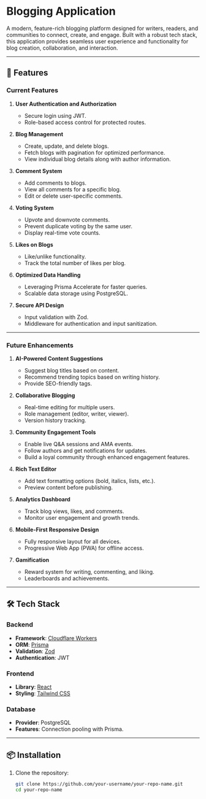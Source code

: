 # Blogging Application

A modern, feature-rich blogging platform designed for writers, readers, and communities to connect, create, and engage. Built with a robust tech stack, this application provides seamless user experience and functionality for blog creation, collaboration, and interaction.

---

## 🚀 Features

### Current Features
1. **User Authentication and Authorization**
   - Secure login using JWT.
   - Role-based access control for protected routes.

2. **Blog Management**
   - Create, update, and delete blogs.
   - Fetch blogs with pagination for optimized performance.
   - View individual blog details along with author information.

3. **Comment System**
   - Add comments to blogs.
   - View all comments for a specific blog.
   - Edit or delete user-specific comments.

4. **Voting System**
   - Upvote and downvote comments.
   - Prevent duplicate voting by the same user.
   - Display real-time vote counts.

5. **Likes on Blogs**
   - Like/unlike functionality.
   - Track the total number of likes per blog.

6. **Optimized Data Handling**
   - Leveraging Prisma Accelerate for faster queries.
   - Scalable data storage using PostgreSQL.

7. **Secure API Design**
   - Input validation with Zod.
   - Middleware for authentication and input sanitization.

---

### Future Enhancements
1. **AI-Powered Content Suggestions**
   - Suggest blog titles based on content.
   - Recommend trending topics based on writing history.
   - Provide SEO-friendly tags.

2. **Collaborative Blogging**
   - Real-time editing for multiple users.
   - Role management (editor, writer, viewer).
   - Version history tracking.

3. **Community Engagement Tools**
   - Enable live Q&A sessions and AMA events.
   - Follow authors and get notifications for updates.
   - Build a loyal community through enhanced engagement features.

4. **Rich Text Editor**
   - Add text formatting options (bold, italics, lists, etc.).
   - Preview content before publishing.

5. **Analytics Dashboard**
   - Track blog views, likes, and comments.
   - Monitor user engagement and growth trends.

6. **Mobile-First Responsive Design**
   - Fully responsive layout for all devices.
   - Progressive Web App (PWA) for offline access.

7. **Gamification**
   - Reward system for writing, commenting, and liking.
   - Leaderboards and achievements.

---

## 🛠️ Tech Stack

### Backend
- **Framework**: [Cloudflare Workers](https://workers.cloudflare.com/)
- **ORM**: [Prisma](https://www.prisma.io/)
- **Validation**: [Zod](https://zod.dev/)
- **Authentication**: JWT

### Frontend
- **Library**: [React](https://reactjs.org/)
- **Styling**: [Tailwind CSS](https://tailwindcss.com/)

### Database
- **Provider**: PostgreSQL
- **Features**: Connection pooling with Prisma.

---

## 📦 Installation

1. Clone the repository:
   ```bash
   git clone https://github.com/your-username/your-repo-name.git
   cd your-repo-name
